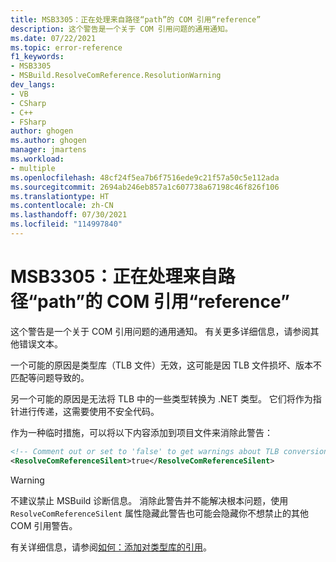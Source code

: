 ```yaml
---
title: MSB3305：正在处理来自路径“path”的 COM 引用“reference”
description: 这个警告是一个关于 COM 引用问题的通用通知。
ms.date: 07/22/2021
ms.topic: error-reference
f1_keywords:
- MSB3305
- MSBuild.ResolveComReference.ResolutionWarning
dev_langs:
- VB
- CSharp
- C++
- FSharp
author: ghogen
ms.author: ghogen
manager: jmartens
ms.workload:
- multiple
ms.openlocfilehash: 48cf24f5ea7b6f7516ede9c21f57a50c5e112ada
ms.sourcegitcommit: 2694ab246eb857a1c607738a67198c46f826f106
ms.translationtype: HT
ms.contentlocale: zh-CN
ms.lasthandoff: 07/30/2021
ms.locfileid: "114997840"
---
```

# <a name="msb3305-processing-com-reference-reference-from-path-path"></a>MSB3305：正在处理来自路径“path”的 COM 引用“reference”

这个警告是一个关于 COM 引用问题的通用通知。 有关更多详细信息，请参阅其他错误文本。

一个可能的原因是类型库（TLB 文件）无效，这可能是因 TLB 文件损坏、版本不匹配等问题导致的。

另一个可能的原因是无法将 TLB 中的一些类型转换为 .NET 类型。 它们将作为指针进行传递，这需要使用不安全代码。

作为一种临时措施，可以将以下内容添加到项目文件来消除此警告：

```xml
<!-- Comment out or set to 'false' to get warnings about TLB conversion -->
<ResolveComReferenceSilent>true</ResolveComReferenceSilent>
```

> [!WARNING]
> 不建议禁止 MSBuild 诊断信息。 消除此警告并不能解决根本问题，使用 `ResolveComReferenceSilent` 属性隐藏此警告也可能会隐藏你不想禁止的其他 COM 引用警告。

有关详细信息，请参阅[如何：添加对类型库的引用](/dotnet/framework/interop/how-to-add-references-to-type-libraries)。
